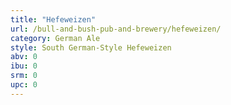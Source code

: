 ```yaml
---
title: "Hefeweizen"
url: /bull-and-bush-pub-and-brewery/hefeweizen/
category: German Ale
style: South German-Style Hefeweizen
abv: 0
ibu: 0
srm: 0
upc: 0
---
```


